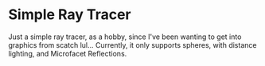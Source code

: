 # Simple Ray Tracer
Just a simple ray tracer, as a hobby, since I've been wanting to get into graphics from scatch lul...
Currently, it only supports spheres, with distance lighting, and Microfacet Reflections.